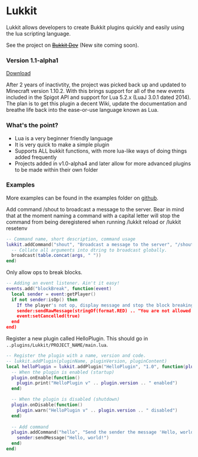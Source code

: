 Lukkit
======

Lukkit allows developers to create Bukkit plugins quickly and easily using the lua scripting language.

See the project on ~~[Bukkit Dev](http://dev.bukkit.org/bukkit-plugins/lualukkit/)~~ (New site coming soon).

### Version 1.1-alpha1

[Download](https://files.jammehcow.ml/Lukkit/build/1.1-alpha1/Lukkit.jar)

After 2 years of inactivtity, the project was picked back up and updated to Minecraft version 1.10.2.
With this brings support for all of the new events included in the Spigot API and support for Lua 5.2.x (LuaJ 3.0.1 dated 2014).
The plan is to get this plugin a decent Wiki, update the documentation and breathe life back into the ease-or-use language known as Lua.


### What's the point?
 - Lua is a very beginner friendly language
 - It is very quick to make a simple plugin
 - Supports ALL bukkit functions, with more lua-like ways of doing things added frequently
 - Projects added in v1.0-alpha4 and later allow for more advanced plugins to be made within their own folder

### Examples
More examples can be found in the examples folder on [github](https://github.com/jammehcow/Lukkit/tree/master/examples).

Add command /shout to broadcast a message to the server. Bear in mind that at the moment naming a command with a capital letter will stop the command from being deregistered when running /lukkit reload or /lukkit resetenv
```lua
-- Command name, short description, command usage
lukkit.addCommand("shout", "Broadcast a message to the server", "/shout Your message here", function(sender, args)
  -- Collate all arguments into dtring to broadcast globally.
  broadcast(table.concat(args, " "))
end)
```

Only allow ops to break blocks.
```lua
-- Adding an event listener. Ain't it easy!
events.add("blockBreak", function(event)
  local sender = event:getPlayer()
  if not sender:isOp() then
    If the player's not op, display message and stop the block breaking event
    sender:sendRawMessage(stringOf(format.RED) .. "You are not allowed to break blocks")
    event:setCancelled(true)
  end
end)
```

Register a new plugin called HelloPlugin. This should go in `..plugins/Lukkit/PROJECT_NAME/main.lua`.
```lua
-- Register the plugin with a name, version and code. 
-- lukkit.addPlugin(pluginName, pluginVersion, pluginContent)
local helloPlugin = lukkit.addPlugin("HelloPlugin", "1.0", function(plugin)
  -- When the plugin is enabled (startup)
  plugin.onEnable(function()
    plugin.print("HelloPlugin v" .. plugin.version .. " enabled")
  end)

  -- When the plugin is disabled (shutdown)
  plugin.onDisable(function()
    plugin.warn("HelloPlugin v" .. plugin.version .. " disabled")
  end)
  
  -- Add command
  plugin.addCommand("hello", "Send the sender the message 'Hello, world!'", "/hello", function(sender, args)
    sender:sendMessage("Hello, world!")
  end)
end)
```
